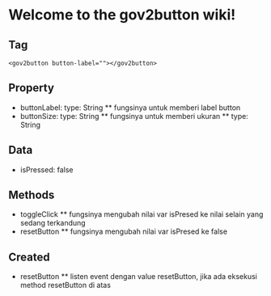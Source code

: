 # Welcome to the gov2button wiki!
## Tag
```
<gov2button button-label=""></gov2button>
```
## Property
- buttonLabel: type: String ** fungsinya untuk memberi label button
- buttonSize: type: String ** fungsinya untuk memberi ukuran ** type: String
## Data
 - isPressed: false
 ## Methods
 - toggleClick ** fungsinya mengubah nilai var isPresed ke nilai selain yang sedang terkandung
 - resetButton ** fungsinya mengubah nilai var isPresed ke false
 ## Created
 - resetButton ** listen event dengan value resetButton, jika ada eksekusi method resetButton di atas
